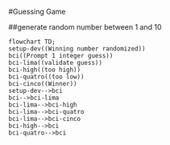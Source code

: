 #Guessing Game

##generate random number between 1 and 10
```mermaid
flowchart TD;
setup-dev((Winning number randomized))
bci((Prompt 1 integer guess))
bci-lima((validate guess))
bci-high((too high))
bci-quatro((too low))
bci-cinco((Winner))
setup-dev-->bci
bci-->bci-lima
bci-lima-->bci-high
bci-lima-->bci-quatro
bci-lima-->bci-cinco
bci-high-->bci
bci-quatro-->bci






